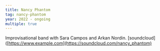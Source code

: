 ```yaml
---
title: Nancy Phantom
tag: nancy-phantom
year: 2022 - ongoing
multiple: true
---
```

Improvisational band with Sara Campos and Arkan Nordin.
[soundcloud] ([https://www.example.com](https://soundcloud.com/nancy_phantom)
